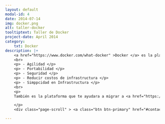 ```yaml
---
layout: default
modal-id: 4
date: 2014-07-14
img: docker.png
alt: taller-docker
tooltiptext: Taller de Docker
project-date: April 2014
category:
    txt: Docker
description: |+
    <a href="https://www.docker.com/what-docker" >Docker </a> es la plataforma para aplicaciones del futuro, con contenedores Docker podras obtener algunas de estas caracterísiticas a tus equipos de desarrollo y operaciones:
    <br>
    <p> - Agilidad </p>
    <p> - Portabilidad </p>
    <p> - Seguridad </p>
    <p> - Reducir costos de infrastructura </p>
    <p> - Simppcidad en Infrastructura </p>
    <br>
    <p>
    También es la plataforma que te ayudara a migrar a <a href="https://www.redhat.com/es/topics/microservices" > Microservicios </a>, Mejorar tu proceso actual de Integración Continua y Entrega Continua, 3 de los aspectos más importantes hacia <a href="https://www.docker.com/sites/default/files/WP_Docker%20and%20the%203%20ways%20devops.pdf"> Devops </a>

    </p>
    <div class="page-scroll" > <a class="btn btn-primary" href="#contact" data-dismiss="modal" data-target="#" > Contáctanos </a></div>

---
```

